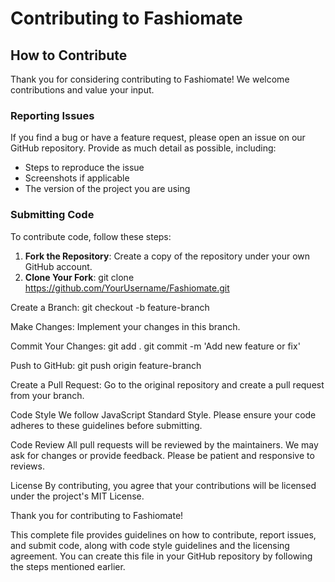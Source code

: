 # Contributing to Fashiomate

## How to Contribute

Thank you for considering contributing to Fashiomate! We welcome contributions and value your input.

### Reporting Issues
If you find a bug or have a feature request, please open an issue on our GitHub repository. Provide as much detail as possible, including:
- Steps to reproduce the issue
- Screenshots if applicable
- The version of the project you are using

### Submitting Code
To contribute code, follow these steps:
1. **Fork the Repository**: Create a copy of the repository under your own GitHub account.
2. **Clone Your Fork**: 
   git clone https://github.com/YourUsername/Fashiomate.git
   
Create a Branch:
git checkout -b feature-branch

Make Changes: Implement your changes in this branch.

Commit Your Changes:
git add .
git commit -m 'Add new feature or fix'

Push to GitHub:
git push origin feature-branch

Create a Pull Request: Go to the original repository and create a pull request from your branch.

Code Style
We follow JavaScript Standard Style. Please ensure your code adheres to these guidelines before submitting.

Code Review
All pull requests will be reviewed by the maintainers. We may ask for changes or provide feedback. Please be patient and responsive to reviews.

License
By contributing, you agree that your contributions will be licensed under the project's MIT License.

Thank you for contributing to Fashiomate!

This complete file provides guidelines on how to contribute, report issues, and submit code, along with code style guidelines and the licensing agreement. You can create this file in your GitHub repository by following the steps mentioned earlier.
